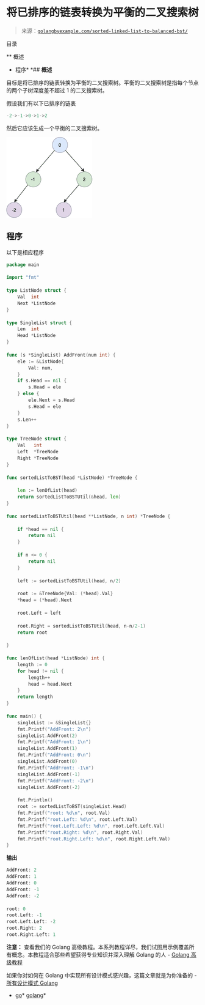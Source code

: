<!--yml

分类：未分类

日期：2024-10-13 06:45:25

-->

# 将已排序的链表转换为平衡的二叉搜索树

> 来源：[`golangbyexample.com/sorted-linked-list-to-balanced-bst/`](https://golangbyexample.com/sorted-linked-list-to-balanced-bst/)

目录

**   概述

+   程序*  *## **概述**

目标是将已排序的链表转换为平衡的二叉搜索树。平衡的二叉搜索树是指每个节点的两个子树深度差不超过 1 的二叉搜索树。

假设我们有以下已排序的链表

```go
-2->-1->0->1->2
```

然后它应该生成一个平衡的二叉搜索树。

![](img/24e11dabae8c15400646a8546c56358d.png)

## **程序**

以下是相应程序

```go
package main

import "fmt"

type ListNode struct {
	Val  int
	Next *ListNode
}

type SingleList struct {
	Len  int
	Head *ListNode
}

func (s *SingleList) AddFront(num int) {
	ele := &ListNode{
		Val: num,
	}
	if s.Head == nil {
		s.Head = ele
	} else {
		ele.Next = s.Head
		s.Head = ele
	}
	s.Len++
}

type TreeNode struct {
	Val   int
	Left  *TreeNode
	Right *TreeNode
}

func sortedListToBST(head *ListNode) *TreeNode {

	len := lenOfList(head)
	return sortedListToBSTUtil(&head, len)
}

func sortedListToBSTUtil(head **ListNode, n int) *TreeNode {

	if *head == nil {
		return nil
	}

	if n <= 0 {
		return nil
	}

	left := sortedListToBSTUtil(head, n/2)

	root := &TreeNode{Val: (*head).Val}
	*head = (*head).Next

	root.Left = left

	root.Right = sortedListToBSTUtil(head, n-n/2-1)
	return root

}

func lenOfList(head *ListNode) int {
	length := 0
	for head != nil {
		length++
		head = head.Next
	}
	return length
}

func main() {
	singleList := &SingleList{}
	fmt.Printf("AddFront: 2\n")
	singleList.AddFront(2)
	fmt.Printf("AddFront: 1\n")
	singleList.AddFront(1)
	fmt.Printf("AddFront: 0\n")
	singleList.AddFront(0)
	fmt.Printf("AddFront: -1\n")
	singleList.AddFront(-1)
	fmt.Printf("AddFront: -2\n")
	singleList.AddFront(-2)

	fmt.Println()
	root := sortedListToBST(singleList.Head)
	fmt.Printf("root: %d\n", root.Val)
	fmt.Printf("root.Left: %d\n", root.Left.Val)
	fmt.Printf("root.Left.Left: %d\n", root.Left.Left.Val)
	fmt.Printf("root.Right: %d\n", root.Right.Val)
	fmt.Printf("root.Right.Left: %d\n", root.Right.Left.Val)
}
```

**输出**

```go
AddFront: 2
AddFront: 1
AddFront: 0
AddFront: -1
AddFront: -2

root: 0
root.Left: -1
root.Left.Left: -2
root.Right: 2
root.Right.Left: 1
```

**注意：** 查看我们的 Golang 高级教程。本系列教程详尽，我们试图用示例覆盖所有概念。本教程适合那些希望获得专业知识并深入理解 Golang 的人 - [Golang 高级教程](https://golangbyexample.com/golang-comprehensive-tutorial/)

如果你对如何在 Golang 中实现所有设计模式感兴趣，这篇文章就是为你准备的 - [所有设计模式 Golang](https://golangbyexample.com/all-design-patterns-golang/)

+   [go](https://golangbyexample.com/tag/go/)*   [golang](https://golangbyexample.com/tag/golang/)*
